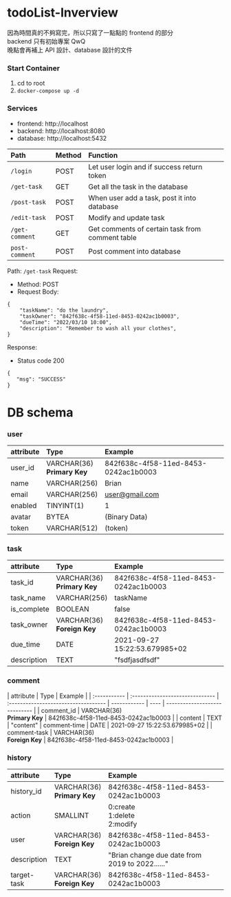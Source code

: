# todoList-Inverview

因為時間真的不夠寫完，所以只寫了一點點的 frontend 的部分<br>
backend 只有初始專案 QwQ<br>
晚點會再補上 API 設計、database 設計的文件<br>

### Start Container

1. cd to root
2. `docker-compose up -d`

### Services

- frontend: http://localhost
- backend: http://localhost:8080
- database: http://localhost:5432

| Path           | Method | Function                                        |
| :------------- | :----- | :---------------------------------------------- |
| `/login`       | POST   | Let user login and if success return token      |
| `/get-task`    | GET    | Get all the task in the database                |
| `/post-task`   | POST   | When user add a task, post it into database     |
| `/edit-task`   | POST   | Modify and update task                          |
| `/get-comment` | GET    | Get comments of certain task from comment table |
| `post-comment` | POST   | Post comment into database                      |

Path: `/get-task`
Request:

- Method: POST
- Request Body:

```json!
{
    "taskName": "do the laundry",
    "taskOwner": "842f638c-4f58-11ed-8453-0242ac1b0003",
    "dueTime": "2022/03/10 10:00",
    "description": "Remember to wash all your clothes",
}
```

Response:

- Status code 200

```json!
{
   "msg": "SUCCESS"
}
```

# DB schema

### user

| attribute | Type                            | Example                              |
| :-------- | :------------------------------ | :----------------------------------- |
| user_id   | VARCHAR(36)</br>**Primary Key** | 842f638c-4f58-11ed-8453-0242ac1b0003 |
| name      | VARCHAR(256)                    | Brian                                |
| email     | VARCHAR(256)                    | user@gmail.com                       |
| enabled   | TINYINT(1)                      | 1                                    |
| avatar    | BYTEA                           | (Binary Data)                        |
| token     | VARCHAR(512)                    | (token)                              |

### task

| attribute   | Type                             | Example                              |
| :---------- | :------------------------------- | :----------------------------------- |
| task_id     | VARCHAR(36) </br>**Primary Key** | 842f638c-4f58-11ed-8453-0242ac1b0003 |
| task_name   | VARCHAR(256)                     | taskName                             |
| is_complete | BOOLEAN                          | false                                |
| task_owner  | VARCHAR(36) </br>**Foreign Key** | 842f638c-4f58-11ed-8453-0242ac1b0003 |
| due_time    | DATE                             | 2021-09-27 15:22:53.679985+02        |
| description | TEXT                             | "fsdfjasdfsdf"                       |

### comment

| attribute    | Type                            | Example                              |
| :----------- | :------------------------------ | :----------------------------------- | ------------ | ---- | ----------------------------- |
| comment_id   | VARCHAR(36)</br>**Primary Key** | 842f638c-4f58-11ed-8453-0242ac1b0003 |
| content      | TEXT                            | "content"                            | comment-time | DATE | 2021-09-27 15:22:53.679985+02 |
| comment-task | VARCHAR(36)</br>**Foreign Key** | 842f638c-4f58-11ed-8453-0242ac1b0003 |

### history

| attribute   | Type                            | Example                                         |
| :---------- | :------------------------------ | :---------------------------------------------- |
| history_id  | VARCHAR(36)</br>**Primary Key** | 842f638c-4f58-11ed-8453-0242ac1b0003            |
| action      | SMALLINT                        | 0:create<br> 1:delete<br>2:modify               |
| user        | VARCHAR(36)</br>**Foreign Key** | 842f638c-4f58-11ed-8453-0242ac1b0003            |
| description | TEXT                            | "Brian change due date from 2019 to 2022......" |
| target-task | VARCHAR(36)</br>**Foreign Key** | 842f638c-4f58-11ed-8453-0242ac1b0003            |
